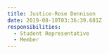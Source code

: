 ```yaml
---
title: Justice-Rose Dennison
date: 2019-08-10T03:36:39.681Z
responsibilities:
  - Student Representative
  - Member
---
```

